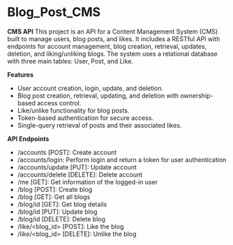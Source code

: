 # Blog_Post_CMS

**CMS API**
This project is an API for a Content Management System (CMS) built to manage users, blog posts, and likes. It includes a RESTful API with endpoints for account management, blog creation, retrieval, updates, deletion, and liking/unliking blogs. The system uses a relational database with three main tables: User, Post, and Like.

**Features**
- User account creation, login, update, and deletion.
- Blog post creation, retrieval, updating, and deletion with ownership-based access control.
- Like/unlike functionality for blog posts.
- Token-based authentication for secure access.
- Single-query retrieval of posts and their associated likes.

**API Endpoints**
- /accounts [POST]: Create account
- /accounts/login: Perform login and return a token for user authentication
- /accounts/update [PUT]: Update account
- /accounts/delete [DELETE]: Delete account
- /me [GET]: Get information of the logged-in user
- /blog [POST]: Create blog
- /blog [GET]: Get all blogs
- /blog/id [GET]: Get blog details
- /blog/id [PUT]: Update blog
- /blog/id [DELETE]: Delete blog
- /like/<blog_id> [POST]: Like the blog
- /like/<blog_id> [DELETE]: Unlike the blog


